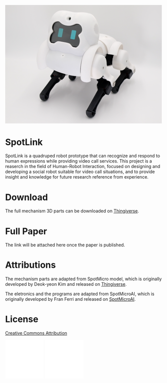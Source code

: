![Entity.png](images/Entity.png)

# SpotLink

SpotLink is a quadruped robot prototype that can recognize and respond to human expressions while providing video call services. This project is a reaserch in the field of Human-Robot Interaction, focused on designing and developing a social robot suitable for video call situations, and to provide insight and knowledge for future research reference from experience.

# Download

The full mechanism 3D parts can be downloaded on [Thingiverse](https://www.thingiverse.com/thing:6167898).

# Full Paper

The link will be attached here once the paper is published.

# Attributions

The mechanism parts are adapted from SpotMicro model, which is originally developed by Deok-yeon Kim and released on [Thingiverse](https://www.thingiverse.com/thing:3445283).

The eletronics and the programs are adapted from SpotMicroAI, which is originally developed by Fran Ferri and released on [SpotMicroAI](https://spotmicroai.readthedocs.io/en/latest/).

# License

[Creative Commons Attribution](https://creativecommons.org/licenses/by/3.0/)

![cc_icon_white_x2.png](images/cc_icon_white_x2.png)  ![attribution_icon_white_x2.png](images/attribution_icon_white_x2.png)
